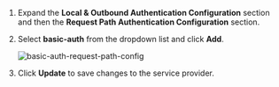 
1. Expand the **Local & Outbound Authentication Configuration** section and then the **Request Path Authentication Configuration** section.

2. Select **basic-auth** from the dropdown list and click **Add**.

    ![basic-auth-request-path-config](../../../../assets/img/fragments/basic-auth-request-path-config.png)

3. Click **Update** to save changes to the service provider.